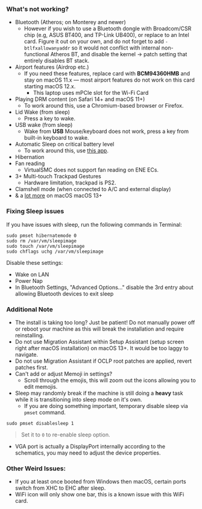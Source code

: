 ### What's not working?
- Bluetooth (Atheros; on Monterey and newer)
  - However if you wish to use a Bluetooth dongle with Broadcom/CSR chip (e.g, ASUS BT400, and TP-Link UB400), or replace to an Intel card. Figure it out on your own, and do not forget to add `-btlfxallowanyaddr` so it would not conflict with internal non-functional Atheros BT, and disable the kernel -> patch setting that entirely disables BT stack.
- Airport features (Airdrop etc.)
	- If you need these features, replace card with **BCM94360HMB** and stay on macOS 11.x — most airport features do not work on this card starting macOS 12.x.
		- This laptop uses mPCIe slot for the Wi-Fi Card
- Playing DRM content (on Safari 14+ and macOS 11+)
	- To work around this, use a Chromium-based browser or Firefox.
- Lid Wake (from sleep)
	- Press a key to wake.
- USB wake (from sleep)
	- Wake from **USB** Mouse/keyboard does not work,  press a key from built-in keyboard to wake.
- Automatic Sleep on critical battery level
	- To work around this, use [this app](https://github.com/HsOjo/SleeperX).
- Hibernation
- Fan reading
	- VirtualSMC does not support fan reading on ENE ECs.
 - 3+ Multi-touch Trackpad Gestures
	- Hardware limitation, trackpad is PS2.
 - Clamshell mode (when connected to A/C and external display)
 - & a [lot more](https://github.com/dortania/OpenCore-Legacy-Patcher/issues/1008) on macOS macOS 13+

### Fixing Sleep issues
If you have issues with sleep, run the following commands in Terminal:

```
sudo pmset hibernatemode 0
sudo rm /var/vm/sleepimage
sudo touch /var/vm/sleepimage
sudo chflags uchg /var/vm/sleepimage
```
Disable these settings:
- Wake on LAN
- Power Nap
- In Bluetooth Settings, "Advanced Options…" disable the 3rd entry about allowing Bluetooth devices to exit sleep

### Additional Note
* The install is taking too long? Just be patient! Do not manually power off or reboot your machine as this will break the installation and require reinstalling. 
* Do not use Migration Assistant within Setup Assistant (setup screen right after macOS installation) on macOS 13+. It would be too laggy to navigate.
* Do not use Migration Assistant if OCLP root patches are applied, revert patches first.
* Can't add or adjust Memoji in settings?
	* Scroll through the emojis, this will zoom out the icons allowing you to edit memojis.
* Sleep may randomly break if the machine is still doing a **heavy** task while it is transitioning into sleep mode on it's own. 
     * If you are doing something important, temporary disable sleep via `pmset` command.
```
sudo pmset disablesleep 1
```
> Set it to `0` to re-enable sleep option.
* VGA port is actually a DisplayPort internally according to the schematics, you may need to adjust the device properties. 

### Other Weird Issues:

* If you at least once booted from Windows then macOS, certain ports switch from XHC to EHC after sleep.  
* WiFi icon will only show one bar, this is a known issue with this WiFi card.
